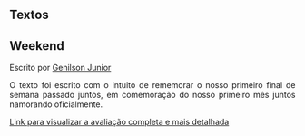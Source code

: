 ## Textos

## Weekend
Escrito por <a href="https://github.com/GenilsonJrs">Genilson Junior</a>

<p align="justify">
O texto foi escrito com o intuito de rememorar o nosso primeiro final de semana passado juntos, em comemoração do nosso primeiro mês juntos namorando oficialmente.
</p>


[Link para visualizar a avaliação completa e mais detalhada](docs\arquivos\Weekend.pdf)